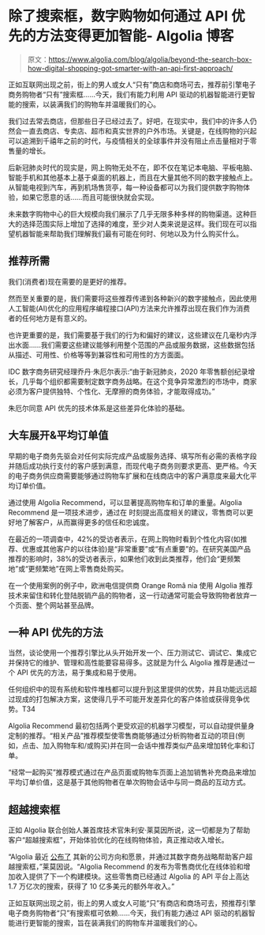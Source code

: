 # 除了搜索框，数字购物如何通过 API 优先的方法变得更加智能- Algolia 博客

> 原文：<https://www.algolia.com/blog/algolia/beyond-the-search-box-how-digital-shopping-got-smarter-with-an-api-first-approach/>

正如互联网出现之前，街上的男人或女人“只有”商店和商场可去，推荐前引擎电子商务购物者“只有”搜索框……今天，我们有能力利用 API 驱动的机器智能进行更智能的搜索，以装满我们的购物车并温暖我们的心。

我们过去常去商店，但那些日子已经过去了。好吧，在现实中，我们中的许多人仍然会一直去商店、专卖店、超市和真实世界的户外市场。关键是，在线购物的兴起可以追溯到千禧年之前的时代，与疫情相关的全球事件并没有阻止点击量相对于零售量的增长。

后新冠肺炎时代的现实是，网上购物无处不在，即不仅在笔记本电脑、平板电脑、智能手机和其他基本上基于桌面的机器上，而且在大量其他不同的数字接触点上。从智能电视到汽车，再到机场售货亭，每一种设备都可以为我们提供数字购物体验，如果它愿意的话……而且可能很快就会实现。

未来数字购物中心的巨大规模向我们展示了几乎无限多种多样的购物渠道。这种巨大的选择范围实际上增加了选择的难度，至少对人类来说是这样。我们现在可以指望机器智能来帮助我们理解我们最有可能在何时、何地以及为什么购买什么。

## **推荐所需**

我们(消费者)现在需要的是更好的推荐。

然而至关重要的是，我们需要将这些推荐传递到各种新兴的数字接触点，因此使用人工智能(AI)优化的应用程序编程接口(API)方法来允许推荐出现在我们作为消费者的任何地方是有意义的。

也许更重要的是，我们需要基于我们的行为和偏好的建议，这些建议在几毫秒内浮出水面……我们需要这些建议能够利用整个范围的产品或服务数据，这些数据包括从描述、可用性、价格等等到兼容性和可用性的方方面面。

IDC 数字商务研究经理乔丹·朱厄尔表示:“由于新冠肺炎，2020 年零售额创纪录增长，几乎每个组织都需要制定数字商务战略。在这个竞争异常激烈的市场中，商家必须为客户提供独特、个性化、无摩擦的商务体验，才能取得成功。”

朱厄尔同意 API 优先的技术体系是这些差异化体验的基础。

## **大车展开&平均订单值**

早期的电子商务先驱会对任何实际完成产品或服务选择、填写所有必需的表格字段并随后成功执行支付的客户感到满意，而现代电子商务则要求更高、更严格。今天的电子商务供应商需要能够通过购物车扩展和在线商店中的客户满意度来最大化平均订单价值。

通过使用 Algolia Recommend，可以显著提高购物车和订单的重量。Algolia Recommend 是一项技术进步，通过在  时刻提出高度相关的建议，零售商可以更好地了解客户，从而赢得更多的信任和忠诚度。

在最近的一项调查中，42%的受访者表示，在网上购物时看到个性化内容(如推荐、优惠或其他客户的以往体验)是“非常重要”或“有点重要”的。在研究美国产品推荐的影响时，38%的受访者表示，如果他们收到此类推荐，他们会“更频繁地”或“更频繁地”在网上零售商处购买。

在一个使用案例的例子中，欧洲电信提供商 Orange Româ nia 使用 Algolia 推荐技术来留住和转化登陆脱销产品的购物者，这一行动通常可能会导致购物者放弃一个页面、整个网站甚至品牌。

## **一种 API 优先的方法**

当然，谈论使用一个推荐引擎比从头开始开发一个、压力测试它、调试它、集成它并保持它的维护、管理和高性能要容易得多。这就是为什么 Algolia 推荐是通过一个 API 优先的方法，易于集成和易于使用。

任何组织中的现有系统和软件堆栈都可以提升到这里提供的优势，并且功能远远超过现成的打包解决方案，这使得几乎不可能开发差异化的客户体验或获得竞争优势。T34

Algolia Recommend 最初包括两个更受欢迎的机器学习模型，可以自动提供量身定制的推荐。“相关产品”推荐模型使零售商能够通过分析购物者互动的项目(例如，点击、加入购物车和/或购买)并在同一会话中推荐类似产品来增加转化率和订单。

“经常一起购买”推荐模式通过在产品页面或购物车页面上追加销售补充商品来增加平均订单价值，这是基于其他购物者在单次购物会话中与同一商品的互动方式。

## **超越搜索框**

正如 Algolia 联合创始人兼首席技术官朱利安·莱莫因所说，这一切都是为了帮助客户“超越搜索框”，开始体验优化的在线购物体验，真正推动收入增长。

“Algolia 最近 [公布了](https://www.globenewswire.com/en/news-release/2021/03/31/2202465/0/en/Algolia-Unveils-Vision-for-Future-of-Dynamic-Digital-Experiences.html) 其新的公司方向和愿景，并通过其数字商务战略帮助客户超越搜索框，”莱莫因说。“Algolia Recommend 的发布为零售商优化在线体验和增加收入提供了下一个构建模块。这些零售商已经通过 Algolia 的 API 平台上高达 1.7 万亿次的搜索，获得了 10 亿多美元的额外年收入。”

正如互联网出现之前，街上的男人或女人可能“只”有商店和商场可去，预推荐引擎电子商务购物者“只”有搜索框可依赖……今天，我们有能力通过 API 驱动的机器智能进行更智能的搜索，旨在装满我们的购物车并温暖我们的心。